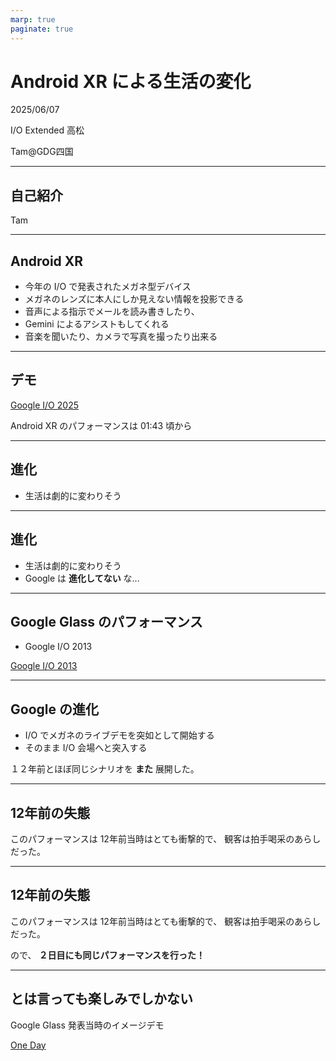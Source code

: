 ```yaml
---
marp: true
paginate: true
---
```

# Android XR による生活の変化

2025/06/07

I/O Extended 高松

Tam@GDG四国

<!-- 
$theme: gaia
template: invert
-->

<!-- footer: Android XR による生活の変化(Tam) -->

---
## 自己紹介

Tam

---
## Android XR

- 今年の I/O で発表されたメガネ型デバイス
- メガネのレンズに本人にしか見えない情報を投影できる
- 音声による指示でメールを読み書きしたり、
- Gemini によるアシストもしてくれる
- 音楽を聞いたり、カメラで写真を撮ったり出来る

---
## デモ

[Google I/O 2025](https://www.youtube.com/watch?v=o8NiE3XMPrM)

Android XR のパフォーマンスは 01:43 頃から

---
## 進化

- 生活は劇的に変わりそう

---
## 進化

- 生活は劇的に変わりそう
- Google は **進化してない** な...

---
## Google Glass のパフォーマンス

- Google I/O 2013

[Google I/O 2013](https://www.youtube.com/watch?v=lz0o-y-2wT0&list=PL56D792A831D0C362)

---
## Google の進化

- I/O でメガネのライブデモを突如として開始する
- そのまま I/O 会場へと突入する

１２年前とほぼ同じシナリオを **また** 展開した。

---
## 12年前の失態

このパフォーマンスは 12年前当時はとても衝撃的で、
観客は拍手喝采のあらしだった。

---
## 12年前の失態

このパフォーマンスは 12年前当時はとても衝撃的で、
観客は拍手喝采のあらしだった。

ので、 **２日目にも同じパフォーマンスを行った！**

---
## とは言っても楽しみでしかない

Google Glass 発表当時のイメージデモ

[One Day](https://www.youtube.com/watch?v=5R1snVxGNVs)

